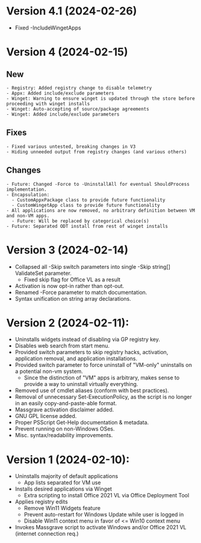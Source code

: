 # Version 4.1 (2024-02-26)
- Fixed -IncludeWingetApps
# Version 4 (2024-02-15)
  ## New
    - Registry: Added registry change to disable telemetry
    - Appx: Added include/exclude parameters
    - Winget: Warning to ensure winget is updated through the store before proceeding with winget installs
    - Winget: Auto-accepting of source/package agreements
    - Winget: Added include/exclude parameters
  ## Fixes
    - Fixed various untested, breaking changes in V3
    - Hiding unneeded output from registry changes (and various others)
  ## Changes
    - Future: Changed -Force to -UninstallAll for eventual ShouldProcess implementation.
    - Encapsulation:
      - CustomAppxPackage class to provide future functionality
      - CustomWingetApp class to provide future functionality
    - All applications are now removed, no arbitrary definition between VM and non-VM apps.
      - Future: Will be replaced by categorical choice(s)
    - Future: Separated ODT install from rest of winget installs

# Version 3 (2024-02-14)
  - Collapsed all -Skip switch parameters into single -Skip string[] ValidateSet parameter.
    - Fixed skip flag for Office VL as a result
  - Activation is now opt-in rather than opt-out.
  - Renamed -Force parameter to match documentation.
  - Syntax unification on string array declarations.

# Version 2 (2024-02-11):
  - Uninstalls widgets instead of disabling via GP registry key.
  - Disables web search from start menu.
  - Provided switch parameters to skip registry hacks, activation, application removal, and application installations.
  - Provided switch parameter to force uninstall of "VM-only" uninstalls on a potential non-vm system.
    - Since the distinction of "VM" apps is arbitrary, makes sense to provide a way to uninstall virtually everything.
  - Removed use of cmdlet aliases (conform with best practices).
  - Removal of unnecessary Set-ExecutionPolicy, as the script is no longer in an easily copy-and-paste-able format.
  - Massgrave activation disclaimer added.
  - GNU GPL license added.
  - Proper PSScript Get-Help documentation & metadata.
  - Prevent running on non-Windows OSes.
  - Misc. syntax/readability improvements.

# Version 1 (2024-02-10):
  - Uninstalls majority of default applications
    - App lists separated for VM use
  - Installs desired applications via Winget
    - Extra scripting to install Office 2021 VL via Office Deployment Tool
  - Applies registry edits
    - Remove Win11 Widgets feature
    - Prevent auto-restart for Windows Update while user is logged in
    - Disable Win11 context menu in favor of <= Win10 context menu
  - Invokes Massgrave script to activate Windows and/or Office 2021 VL (internet connection req.)
